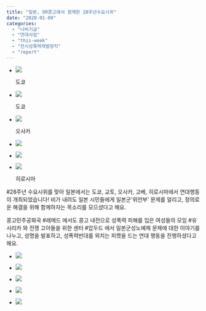 ```yaml
---
title: "일본, DR콩고에서 함께한 28주년수요시위"
date: "2020-01-09"
categories: 
  - "나비기금"
  - "연대사업"
  - "this-week"
  - "전시성폭력재발방지"
  - "report"
---
```


- ![](https://womenandwar.net/kr/wp-content/uploads/2020/01/도쿄-2.jpg)
    
    도쿄
    
- ![](https://womenandwar.net/kr/wp-content/uploads/2020/01/도쿄.jpg)
    
    도쿄
    
- ![](https://womenandwar.net/kr/wp-content/uploads/2020/01/오사카-1-1024x768.jpg)
    
    오사카
    
- ![](https://womenandwar.net/kr/wp-content/uploads/2020/01/오사카-2-1024x768.jpg)
    
- ![](https://womenandwar.net/kr/wp-content/uploads/2020/01/오사카-3-1024x768.jpg)
    
- ![](https://womenandwar.net/kr/wp-content/uploads/2020/01/히로시마-1024x683.jpg)
    
    히로시마
    

#28주년 수요시위를 맞아 일본에서는 도쿄, 교토, 오사카, 고베, 히로시마에서 연대행동이 개최되었습니다! 비가 내려도 일본 시민들에게 일본군'위안부' 문제를 알리고, 정의로운 해결을 위해 함께하자는 목소리를 모으셨다고 해요.

콩고민주공화국 #레메드 에서도 콩고 내전으로 성폭력 피해를 입은 여성들의 모임 #유시리카 와 전쟁 고아들을 위한 센터 #압두드 에서 일본군성노예제 문제에 대한 이야기를 나누고, 성명을 발표하고, 성폭력반대를 외치는 피켓을 드는 연대 행동을 진행하셨다고 해요.

- ![](https://womenandwar.net/kr/wp-content/uploads/2020/01/압두드-고아들-1024x683.png)
    
- ![](https://womenandwar.net/kr/wp-content/uploads/2020/01/마마유시리카-성명-발표-1024x682.png)
    
- ![](https://womenandwar.net/kr/wp-content/uploads/2020/01/마마유시리카-성명과-위안부-역사-소개-1024x683.png)
    
- ![](https://womenandwar.net/kr/wp-content/uploads/2020/01/마마유시리카와-압두드-고아-1024x630.png)
    
- ![](https://womenandwar.net/kr/wp-content/uploads/2020/01/성폭력반대피켓-1024x683.png)
